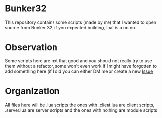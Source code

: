 # Bunker32
This repository contains some scripts (made by me) that I wanted to open source from Bunker 32, if you expected building, that is a no no.

# Observation
Some scripts here are not that good and you should not really try to use them without a refactor, some won't even work if I might have forgotten to add something here (if I did you can either DM me or create a new [Issue](https://github.com/Flashthedev/Bunker32/issues/new)

# Organization
All files here will be .lua scripts the ones with .client.lua are client scripts, .server.lua are server scripts and the ones with nothing are module scripts

